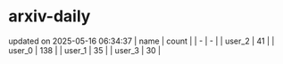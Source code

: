 # arxiv-daily
updated on 2025-05-16 06:34:37
| name | count |
| - | - |
| user_2 | 41 |
| user_0 | 138 |
| user_1 | 35 |
| user_3 | 30 |
